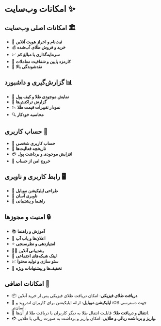 
# امکانات وب‌سایت ✨

## امکانات اصلی وب‌سایت 🏛️
- 📝 **ثبت‌نام و احراز هویت آنلاین**
- 💰 **خرید و فروش طلای آب‌شده**
- 📈 **سرمایه‌گذاری با مبالغ کم**
- 💸 **کارمزد پایین و شفافیت معاملات**
- 🔄 **نقدشوندگی بالا**

## گزارش‌گیری و داشبورد 📊
- 🏦 **نمایش موجودی طلا و کیف پول**
- 📃 **گزارش تراکنش‌ها**
- 📉 **نمودار تغییرات قیمت طلا**
- 🔍 **محاسبه خودکار**

## حساب کاربری 🔑
- 👤 **حساب کاربری شخصی**
- 📅 **تاریخچه فعالیت‌ها**
- 💳 **افزایش موجودی و برداشت پول**
- 🚪 **خروج امن از حساب**

## رابط کاربری و ناوبری 🖥️
- 📱 **طراحی اپلیکیشن موبایل**
- 🧭 **ناوبری آسان**
- 💬 **راهنما و پشتیبانی**

## امنیت و مجوزها 🔒
- 📚 **آموزش و راهنما**
- 🔔 **اعلان‌ها و پاپ آپ**
- ⭐ **امتیازدهی و نظرسنجی**
- 💁‍♂️ **پشتیبانی آنلاین**
- 🔗 **لینک شبکه‌های اجتماعی**
- 📈 **سئو سازی و تولید محتوا**
- 🎉 **تخفیف‌ها و پیشنهادات ویژه**

## امکانات اضافی 🌟
- 📦 **دریافت طلای فیزیکی**: امکان دریافت طلای فیزیکی پس از خرید آنلاین.
- 📱 **اپلیکیشن موبایل**: ارائه اپلیکیشن برای کاربران اندروید و iOS جهت دسترسی آسان‌تر.
- 🔄 **انتقال و دریافت طلا**: قابلیت انتقال طلا به دیگر کاربران یا دریافت طلا از آن‌ها.
- 💳 **واریز و برداشت ریالی و طلایی**: امکان واریز و برداشت به صورت ریالی یا طلایی.

